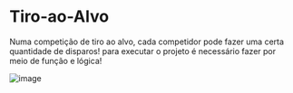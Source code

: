 # Tiro-ao-Alvo
Numa competição de tiro ao alvo, cada competidor pode fazer uma certa quantidade de disparos!
para executar o projeto é necessário fazer por meio de função e lógica!


















![image](https://github.com/Gracesk8tt/Tiro-ao-Alvo/assets/114750084/5a93993d-2ab8-49ab-b810-c9fd814df6e9)
